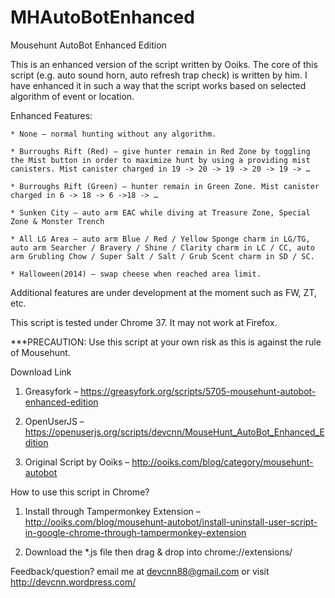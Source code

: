 MHAutoBotEnhanced
=================

Mousehunt AutoBot Enhanced Edition

This is an enhanced version of the script written by Ooiks.
The core of this script (e.g. auto sound horn, auto refresh trap check) is written by him.
I have enhanced it in such a way that the script works based on selected algorithm of event or location.

Enhanced Features:

	* None – normal hunting without any algorithm.

	* Burroughs Rift (Red) – give hunter remain in Red Zone by toggling the Mist button in order to maximize hunt by using a providing mist canisters. Mist canister charged in 19 -> 20 -> 19 -> 20 -> 19 -> …

	* Burroughs Rift (Green) – hunter remain in Green Zone. Mist canister charged in 6 -> 18 -> 6 ->18 -> …

	* Sunken City – auto arm EAC while diving at Treasure Zone, Special Zone & Monster Trench

	* All LG Area – auto arm Blue / Red / Yellow Sponge charm in LG/TG, auto arm Searcher / Bravery / Shine / Clarity charm in LC / CC, auto arm Grubling Chow / Super Salt / Salt / Grub Scent charm in SD / SC.

	* Halloween(2014) – swap cheese when reached area limit.

Additional features are under development at the moment such as FW, ZT, etc.

This script is tested under Chrome 37. It may not work at Firefox.

***PRECAUTION: Use this script at your own risk as this is against the rule of Mousehunt.

Download Link

1. Greasyfork – https://greasyfork.org/scripts/5705-mousehunt-autobot-enhanced-edition

2. OpenUserJS – https://openuserjs.org/scripts/devcnn/MouseHunt_AutoBot_Enhanced_Edition

3. Original Script by Ooiks – http://ooiks.com/blog/category/mousehunt-autobot


How to use this script in Chrome?

1. Install through Tampermonkey Extension – http://ooiks.com/blog/mousehunt-autobot/install-uninstall-user-script-in-google-chrome-through-tampermonkey-extension

2. Download the *.js file then drag & drop into chrome://extensions/

 

Feedback/question? email me at devcnn88@gmail.com or visit http://devcnn.wordpress.com/

